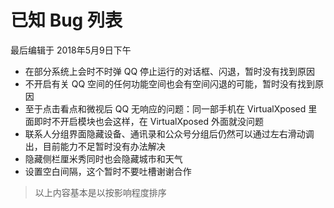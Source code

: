 # 已知 Bug 列表

最后编辑于 2018年5月9日下午

* 在部分系统上会时不时弹 QQ 停止运行的对话框、闪退，暂时没有找到原因
* 不开启有关 QQ 空间的任何功能空间也会有空间闪退的可能，暂时没有找到原因
* 至于点击看点和微视后 QQ 无响应的问题：同一部手机在 VirtualXposed 里面即时不开启模块也会这样，在 VirtualXposed 外面就没问题
* 联系人分组界面隐藏设备、通讯录和公众号分组后仍然可以通过左右滑动调出，目前能力不足暂时没有办法解决
* 隐藏侧栏厘米秀同时也会隐藏城市和天气
* 设置空白间隔，这个暂时不要吐槽谢谢合作

> 以上内容基本是以按影响程度排序